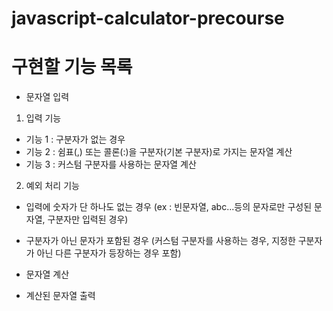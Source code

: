 # javascript-calculator-precourse

# 구현할 기능 목록
- 문자열 입력
1. 입력 기능
- 기능 1 : 구분자가 없는 경우
- 기능 2 : 쉼표(,) 또는 콜론(:)을 구분자(기본 구분자)로 가지는 문자열 계산
- 기능 3 : 커스텀 구분자를 사용하는 문자열 계산
2. 예외 처리 기능
  - 입력에 숫자가 단 하나도 없는 경우 (ex : 빈문자열, abc...등의 문자로만 구성된 문자열, 구분자만 입력된 경우) 
  - 구분자가 아닌 문자가 포함된 경우 (커스텀 구분자를 사용하는 경우, 지정한 구분자가 아닌 다른 구분자가 등장하는 경우 포함)

- 문자열 계산
- 계산된 문자열 출력

